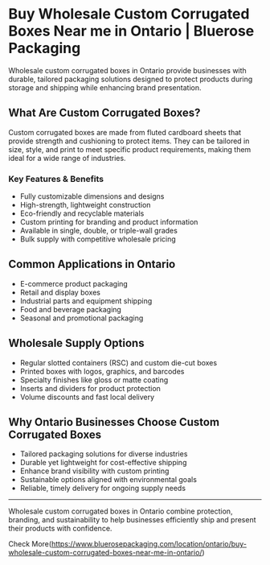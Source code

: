 # Buy Wholesale Custom Corrugated Boxes Near me in Ontario | Bluerose Packaging

Wholesale custom corrugated boxes in Ontario provide businesses with durable, tailored packaging solutions designed to protect products during storage and shipping while enhancing brand presentation.

## What Are Custom Corrugated Boxes?

Custom corrugated boxes are made from fluted cardboard sheets that provide strength and cushioning to protect items. They can be tailored in size, style, and print to meet specific product requirements, making them ideal for a wide range of industries.

### Key Features & Benefits

- Fully customizable dimensions and designs  
- High-strength, lightweight construction  
- Eco-friendly and recyclable materials  
- Custom printing for branding and product information  
- Available in single, double, or triple-wall grades  
- Bulk supply with competitive wholesale pricing  

## Common Applications in Ontario

- E-commerce product packaging  
- Retail and display boxes  
- Industrial parts and equipment shipping  
- Food and beverage packaging  
- Seasonal and promotional packaging  

## Wholesale Supply Options

- Regular slotted containers (RSC) and custom die-cut boxes  
- Printed boxes with logos, graphics, and barcodes  
- Specialty finishes like gloss or matte coating  
- Inserts and dividers for product protection  
- Volume discounts and fast local delivery  

## Why Ontario Businesses Choose Custom Corrugated Boxes

- Tailored packaging solutions for diverse industries  
- Durable yet lightweight for cost-effective shipping  
- Enhance brand visibility with custom printing  
- Sustainable options aligned with environmental goals  
- Reliable, timely delivery for ongoing supply needs  

---

Wholesale custom corrugated boxes in Ontario combine protection, branding, and sustainability to help businesses efficiently ship and present their products with confidence.

Check More(https://www.bluerosepackaging.com/location/ontario/buy-wholesale-custom-corrugated-boxes-near-me-in-ontario/)
